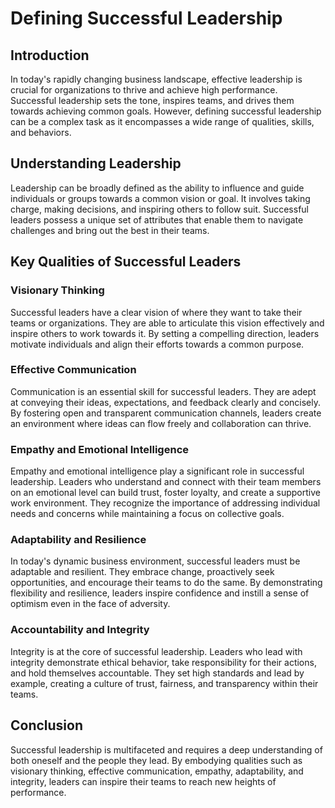 Defining Successful Leadership
================================================================================

Introduction
------------

In today's rapidly changing business landscape, effective leadership is crucial for organizations to thrive and achieve high performance. Successful leadership sets the tone, inspires teams, and drives them towards achieving common goals. However, defining successful leadership can be a complex task as it encompasses a wide range of qualities, skills, and behaviors.

Understanding Leadership
------------------------

Leadership can be broadly defined as the ability to influence and guide individuals or groups towards a common vision or goal. It involves taking charge, making decisions, and inspiring others to follow suit. Successful leaders possess a unique set of attributes that enable them to navigate challenges and bring out the best in their teams.

Key Qualities of Successful Leaders
-----------------------------------

### Visionary Thinking

Successful leaders have a clear vision of where they want to take their teams or organizations. They are able to articulate this vision effectively and inspire others to work towards it. By setting a compelling direction, leaders motivate individuals and align their efforts towards a common purpose.

### Effective Communication

Communication is an essential skill for successful leaders. They are adept at conveying their ideas, expectations, and feedback clearly and concisely. By fostering open and transparent communication channels, leaders create an environment where ideas can flow freely and collaboration can thrive.

### Empathy and Emotional Intelligence

Empathy and emotional intelligence play a significant role in successful leadership. Leaders who understand and connect with their team members on an emotional level can build trust, foster loyalty, and create a supportive work environment. They recognize the importance of addressing individual needs and concerns while maintaining a focus on collective goals.

### Adaptability and Resilience

In today's dynamic business environment, successful leaders must be adaptable and resilient. They embrace change, proactively seek opportunities, and encourage their teams to do the same. By demonstrating flexibility and resilience, leaders inspire confidence and instill a sense of optimism even in the face of adversity.

### Accountability and Integrity

Integrity is at the core of successful leadership. Leaders who lead with integrity demonstrate ethical behavior, take responsibility for their actions, and hold themselves accountable. They set high standards and lead by example, creating a culture of trust, fairness, and transparency within their teams.

Conclusion
----------

Successful leadership is multifaceted and requires a deep understanding of both oneself and the people they lead. By embodying qualities such as visionary thinking, effective communication, empathy, adaptability, and integrity, leaders can inspire their teams to reach new heights of performance.
